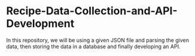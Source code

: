 # Recipe-Data-Collection-and-API-Development

In this repository, we will be using a given JSON file and parsing the given data, then storing the data in a database and finally developing an API.
